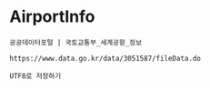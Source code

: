 # AirportInfo

```
공공데이터포털 | 국토교통부_세계공항_정보

https://www.data.go.kr/data/3051587/fileData.do

UTF8로 저장하기
```
